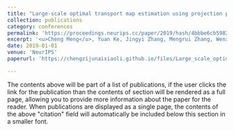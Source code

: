 ```yaml
---
title: "Large-scale optimal transport map estimation using projection pursuit"
collection: publications
category: conferences
permalink: 'https://proceedings.neurips.cc/paper/2019/hash/4bbbe6cb5982b9110413c40f3cce680b-Abstract.html'
excerpt: '<u>Cheng Meng</u>, Yuan Ke, Jingyi Zhang, Mengrui Zhang, Wenxuan Zhong, Ping Ma'
date: 2019-01-01
venue: 'NeurIPS'
paperurl: 'https://chengzijunaixiaoli.github.io/files/Large_scale_optimal_transport_map_approximation_using_projection_pursuit.pdf'

---
```


The contents above will be part of a list of publications, if the user clicks the link for the publication than the contents of section will be rendered as a full page, allowing you to provide more information about the paper for the reader. When publications are displayed as a single page, the contents of the above "citation" field will automatically be included below this section in a smaller font.